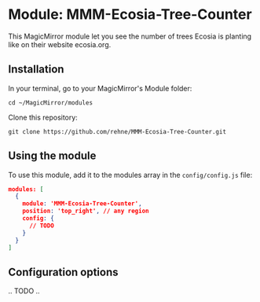 # Module: MMM-Ecosia-Tree-Counter

This MagicMirror module let you see the number of trees Ecosia is planting like on their website ecosia.org.

## Installation

In your terminal, go to your MagicMirror's Module folder:

`cd ~/MagicMirror/modules`

Clone this repository:

`git clone https://github.com/rehne/MMM-Ecosia-Tree-Counter.git`

## Using the module

To use this module, add it to the modules array in the `config/config.js` file:

```json
modules: [
  {
    module: 'MMM-Ecosia-Tree-Counter',
    position: 'top_right', // any region
    config: {
      // TODO
    }
  }
]
```

## Configuration options

.. TODO ..

